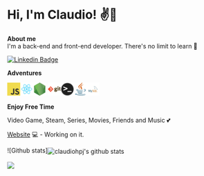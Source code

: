 # Hi, I'm Claudio! ✌🚀

**About me**  
I'm a back-end and front-end developer. 
There's no limit to learn 🤯

[![Linkedin Badge](https://img.shields.io/badge/-LinkedIn-blue?style=flat-square&logo=Linkedin&logoColor=white&link=https://www.linkedin.com/in/claudio-henrique-045103b4/)](https://www.linkedin.com/in/claudio-henrique-045103b4/)

**Adventures**

<code><img height="30" src="https://raw.githubusercontent.com/github/explore/80688e429a7d4ef2fca1e82350fe8e3517d3494d/topics/javascript/javascript.png"></code><code><img height="30" src="https://raw.githubusercontent.com/github/explore/80688e429a7d4ef2fca1e82350fe8e3517d3494d/topics/react/react.png"></code><code><img height="30" src="https://raw.githubusercontent.com/github/explore/80688e429a7d4ef2fca1e82350fe8e3517d3494d/topics/nodejs/nodejs.png"></code>  <code><img height="30" src="https://raw.githubusercontent.com/github/explore/80688e429a7d4ef2fca1e82350fe8e3517d3494d/topics/git/git.png"></code><code><img height="30" src="https://raw.githubusercontent.com/github/explore/80688e429a7d4ef2fca1e82350fe8e3517d3494d/topics/terminal/terminal.png"></code><code><img height="30" src="https://raw.githubusercontent.com/github/explore/80688e429a7d4ef2fca1e82350fe8e3517d3494d/topics/java/java.png"></code><code><img height="30" src="https://raw.githubusercontent.com/github/explore/80688e429a7d4ef2fca1e82350fe8e3517d3494d/topics/mysql/mysql.png"></code>

**Enjoy Free Time** 

Video Game, Steam, Series, Movies, Friends and Music 💕


[Website]() 💻 - Working on it. 

![Github stats]<img align="center" src="https://github-readme-stats.vercel.app/api?username=claudiohpj&show_icons=true&theme=material-palenight" alt="claudiohpj's github stats" />

<a href="https://github.com/claudiohpj/github-readme-stats">
  <!-- Change the `github-readme-stats.anuraghazra1.vercel.app` to `github-readme-stats.vercel.app`  -->
  <img align="center" src="https://github-readme-stats.vercel.app/api/top-langs/?username=claudiohpj&layout=compact&theme=material-palenight" />
</a>

